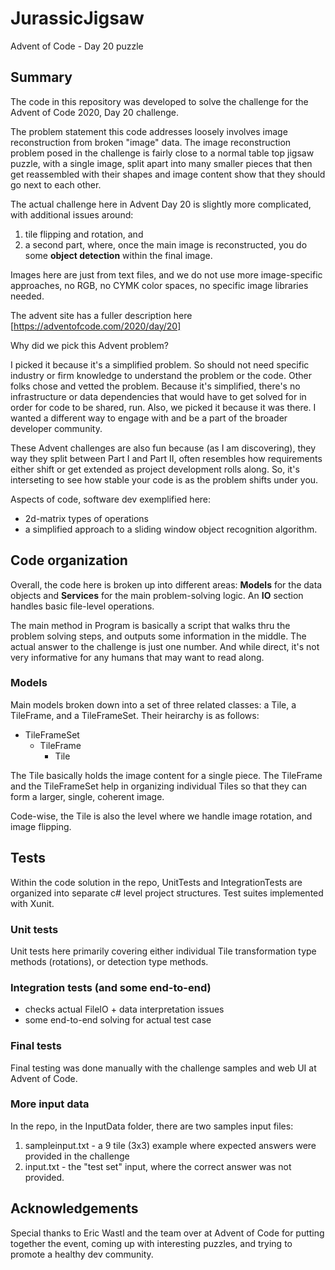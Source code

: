 # JurassicJigsaw
Advent of Code - Day 20 puzzle

## Summary

The code in this repository was developed to solve the challenge for the Advent of Code 2020, Day 20 challenge.

The problem statement this code addresses loosely involves image reconstruction from broken "image" data.
The image reconstruction problem posed in the challenge is fairly close to a normal table top jigsaw puzzle, 
with a single image, split apart into many smaller pieces that then get reassembled with their shapes and image content
show that they should go next to each other. 

The actual challenge here in Advent Day 20 is slightly more complicated, with additional issues around: 
1) tile flipping and rotation, and
2) a second part, where, once the main image is reconstructed, you do some **object detection** within the final image.

Images here are just from text files, and we do not use more image-specific approaches, no RGB, no CYMK color spaces, no specific image libraries needed.

The advent site has a fuller description here [https://adventofcode.com/2020/day/20]

Why did we pick this Advent problem?

I picked it because it's a simplified problem. So should not need specific industry or firm knowledge to understand the problem or the code. 
Other folks chose and vetted the problem. 
Because it's simplified, there's no infrastructure or data dependencies that would have to get solved for in order for code to be shared, run.
Also, we picked it because it was there. I wanted a different way to engage with and be a part of the broader developer community.

These Advent challenges are also fun because (as I am discovering), they way they split between Part I and Part II, often resembles how requirements either shift or get extended as project development rolls along. So, it's interseting to see how stable your code is as the problem shifts under you. 

Aspects of code, software dev exemplified here:
- 2d-matrix types of operations
- a simplified approach to a sliding window object recognition algorithm.

## Code organization
Overall, the code here is broken up into different areas: **Models** for the data objects and **Services** for the main problem-solving logic. An **IO** section handles basic file-level operations.

The main method in Program is basically a script that walks thru the problem solving steps, and outputs some information in the middle. The actual answer to the challenge is just one number. And while direct, it's not very informative for any humans that may want to read along. 

### Models
Main models broken down into a set of three related classes: a Tile, a TileFrame, and a TileFrameSet. 
Their heirarchy is as follows: 
- TileFrameSet
    - TileFrame
        - Tile
        
The Tile basically holds the image content for a single piece. The TileFrame and the TileFrameSet help in organizing individual Tiles so that they can form a larger, single, coherent image. 

Code-wise, the Tile is also the level where we handle image rotation, and image flipping. 

## Tests
Within the code solution in the repo, UnitTests and IntegrationTests are organized into separate c# level project structures. Test suites implemented with Xunit.

### Unit tests
Unit tests here primarily covering either individual Tile transformation type methods (rotations), or detection type methods.

### Integration tests (and some end-to-end)
 - checks actual FileIO + data interpretation issues
 - some end-to-end solving for actual test case

### Final tests
Final testing was done manually with the challenge samples and web UI at Advent of Code. 

### More input data
In the repo, in the InputData folder, there are two samples input files: 
1. sampleinput.txt - a 9 tile (3x3) example where expected answers were provided in the challenge
2. input.txt - the "test set" input, where the correct answer was not provided.

## Acknowledgements
Special thanks to Eric Wastl and the team over at Advent of Code for putting together the event, coming up with interesting puzzles, and trying to promote a healthy dev community. 
